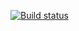 [![Build status](https://ci.appveyor.com/api/projects/status/s8fws84sha55vwqh?svg=true)](https://ci.appveyor.com/project/PershikovAlex/unit5-2)
